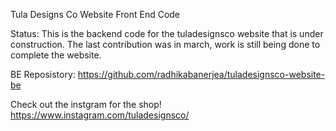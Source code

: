 Tula Designs Co Website Front End Code

Status: This is the backend code for the tuladesignsco website that is under construction. The last contribution was in march, work is still being done to complete the website.

BE Reposistory: https://github.com/radhikabanerjea/tuladesignsco-website-be

Check out the instgram for the shop! https://www.instagram.com/tuladesignsco/
